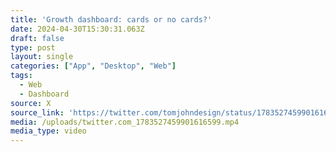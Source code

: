 ```yaml
---
title: 'Growth dashboard: cards or no cards?'
date: 2024-04-30T15:30:31.063Z
draft: false
type: post
layout: single
categories: ["App", "Desktop", "Web"]
tags:
  - Web
  - Dashboard
source: X
source_link: 'https://twitter.com/tomjohndesign/status/1783527459901616599'
media: /uploads/twitter.com_1783527459901616599.mp4
media_type: video
---
```


